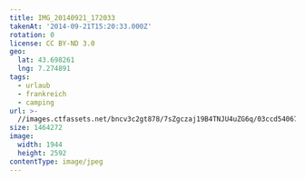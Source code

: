 ```yaml
---
title: IMG_20140921_172033
takenAt: '2014-09-21T15:20:33.000Z'
rotation: 0
license: CC BY-ND 3.0
geo:
  lat: 43.698261
  lng: 7.274891
tags:
  - urlaub
  - frankreich
  - camping
url: >-
  //images.ctfassets.net/bncv3c2gt878/7sZgczaj19B4TNJU4uZG6q/03ccd54067798a3541a6e4eaecd1aa51/img_20140921_172033_28234278551_o
size: 1464272
image:
  width: 1944
  height: 2592
contentType: image/jpeg
---
```


